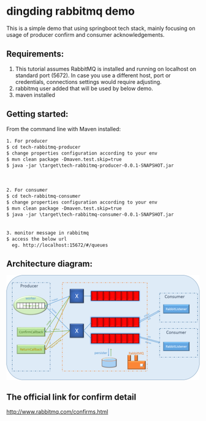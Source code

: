 # dingding rabbitmq demo

This is a simple demo that using springboot tech stack, mainly focusing on usage of producer confirm and consumer acknowledgements.



Requirements: 
-------------------
1. This tutorial assumes RabbitMQ is installed and running on localhost on standard port (5672). In case you use a different host, port or credentials, connections settings would require adjusting.
2. rabbitmq user added that will be used by below demo.
3. maven installed




Getting started:
-------------------	

From the command line with Maven installed:

	1. For producer
	$ cd tech-rabbitmq-producer
	$ change properties configuration according to your env
	$ mvn clean package -Dmaven.test.skip=true
	$ java -jar \target\tech-rabbitmq-producer-0.0.1-SNAPSHOT.jar
	


	2. For consumer
	$ cd tech-rabbitmq-consumer
	$ change properties configuration according to your env
	$ mvn clean package -Dmaven.test.skip=true
	$ java -jar \target\tech-rabbitmq-consumer-0.0.1-SNAPSHOT.jar


	3. monitor message in rabbitmq
	$ access the below url
	  eg. http://localhost:15672/#/queues
	


Architecture diagram:
-------------------
![image](https://github.com/weixuan2008/dingding-rabbitmq-demo/blob/master/dingding%20rabbitmq.png)


The official link for confirm detail
-------------------
http://www.rabbitmq.com/confirms.html

